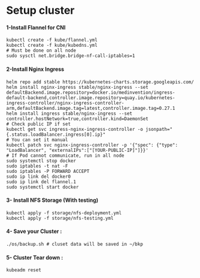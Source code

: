Setup cluster
=======================

#### 1-Install Flannel for CNI 
```
kubectl create -f kube/flannel.yml
kubectl create -f kube/kubedns.yml
# Must be done on all node
sudo sysctl net.bridge.bridge-nf-call-iptables=1
```

#### 2-Install Nginx Ingress
```
helm repo add stable https://kubernetes-charts.storage.googleapis.com/
helm install nginx-ingress stable/nginx-ingress --set defaultBackend.image.repository=docker.io/medinvention/ingress-default-backend,controller.image.repository=quay.io/kubernetes-ingress-controller/nginx-ingress-controller-arm,defaultBackend.image.tag=latest,controller.image.tag=0.27.1
helm install ingress stable/nginx-ingress --set controller.hostNetwork=true,controller.kind=DaemonSet
# Check public IP if set
kubectl get svc ingress-nginx-ingress-controller -o jsonpath="{.status.loadBalancer.ingress[0].ip}"
# You can set it manual
kubectl patch svc nginx-ingress-controller -p '{"spec": {"type": "LoadBalancer", "externalIPs":["[YOUR-PUBLIC-IP]"]}}'
# If Pod cannot communicate, run in all node 
sudo systemctl stop docker
sudo iptables -t nat -F
sudo iptables -P FORWARD ACCEPT
sudo ip link del docker0
sudo ip link del flannel.1
sudo systemctl start docker
```

#### 3- Install NFS Storage (With testing)
```
kubectl apply -f storage/nfs-deployment.yml
kubectl apply -f storage/nfs-testing.yml
```

#### 4- Save your Cluster :
```
./os/backup.sh # cluset data will be saved in ~/bkp
```

#### 5- Cluster Tear down :
```
kubeadm reset
```